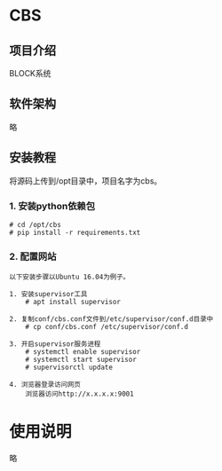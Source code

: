 # CBS

## 项目介绍
BLOCK系统

## 软件架构
略


## 安装教程
将源码上传到/opt目录中，项目名字为cbs。

### 1. 安装python依赖包
	# cd /opt/cbs
	# pip install -r requirements.txt

### 2. 配置网站
	以下安装步骤以Ubuntu 16.04为例子。

	1. 安装supervisor工具
		# apt install supervisor

	2. 复制conf/cbs.conf文件到/etc/supervisor/conf.d目录中
		# cp conf/cbs.conf /etc/supervisor/conf.d

	3. 开启supervisor服务进程
		# systemctl enable supervisor
		# systemctl start supervisor
		# supervisorctl update
	
	4. 浏览器登录访问网页
		浏览器访问http://x.x.x.x:9001

# 使用说明
略


